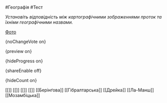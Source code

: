 #Географія #Тест

*Установіть відповідність між картографічними зображеннями проток та їхніми географічними назвами.*

[Фото](https://zno.osvita.ua//doc/images/znotest/26/2652/43_1.jpg)

{noChangeVote on}

{preview on}

{hideProgress on}

{shareEnable off}

{hideCount on}

[[]]
[[]]
[[]]
[[]]
[[Берінґова]]
[[Гібралтарська]]
[[Дрейка]]
[[Ла-Манш]]
[[Мозамбіцька]]
